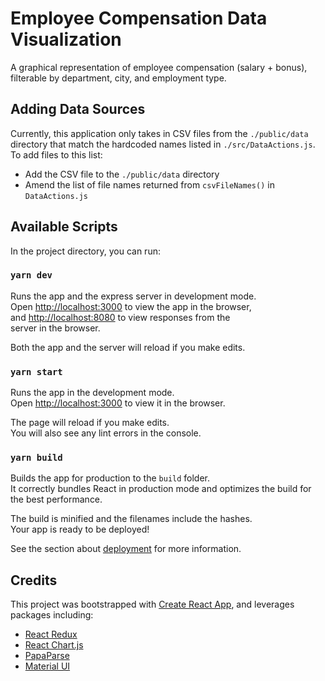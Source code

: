 # Employee Compensation Data Visualization

A graphical representation of employee compensation (salary + bonus), filterable
by department, city, and employment type.

## Adding Data Sources

Currently, this application only takes in CSV files from the `./public/data`
directory that match the hardcoded names listed in `./src/DataActions.js`. To
add files to this list:
- Add the CSV file to the `./public/data` directory
- Amend the list of file names returned from `csvFileNames()` in
  `DataActions.js`

## Available Scripts

In the project directory, you can run:

### `yarn dev`

Runs the app and the express server in development mode.\
Open [http://localhost:3000](http://localhost:3000) to view the app in the browser,\
and [http://localhost:8080](http://localhost:8080) to view responses from the\
server in the browser.

Both the app and the server will reload if you make edits.

### `yarn start`

Runs the app in the development mode.\
Open [http://localhost:3000](http://localhost:3000) to view it in the browser.

The page will reload if you make edits.\
You will also see any lint errors in the console.

### `yarn build`

Builds the app for production to the `build` folder.\
It correctly bundles React in production mode and optimizes the build for the best performance.

The build is minified and the filenames include the hashes.\
Your app is ready to be deployed!

See the section about [deployment](https://facebook.github.io/create-react-app/docs/deployment) for more information.

## Credits

This project was bootstrapped with [Create React
App](https://github.com/facebook/create-react-app), and leverages packages
including:
- [React Redux](https://react-redux.js.org/)
- [React Chart.js](https://github.com/reactchartjs/react-chartjs-2)
- [PapaParse](https://www.papaparse.com/)
- [Material UI](https://v4.mui.com/)
